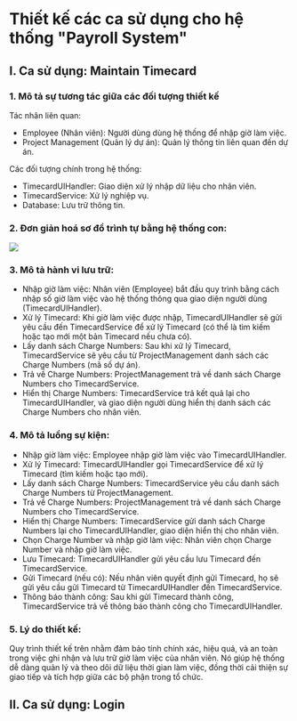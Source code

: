 # Thiết kế các ca sử dụng cho hệ thống "Payroll System"

## I. Ca sử dụng: Maintain Timecard

### 1. Mô tả sự tương tác giữa các đối tượng thiết kế
Tác nhân liên quan:
- Employee (Nhân viên): Người dùng dùng hệ thống để nhập giờ làm việc.
- Project Management (Quản lý dự án): Quản lý thông tin liên quan đến dự án.

Các đối tượng chính trong hệ thống:
- TimecardUIHandler: Giao diện xử lý nhập dữ liệu cho nhân viên.
- TimecardService: Xử lý nghiệp vụ.
- Database: Lưu trữ thông tin.

### 2. Đơn giản hoá sơ đồ trình tự bằng hệ thống con:
![](https://www.planttext.com/api/plantuml/png/f9F1IWCn48RlUOevwg4lu44AHQnGYs05hsasR2ARx99D5teK3nx49n1XYtYpu44GDeY7WE-H9_0Ld89MkxjQnHn2cCdtp_1FykgUkxcbnavKGYYpgO4TbINfb7EIOLWocL5jOIGLPzH4HtjzggE4czRi8JU5PAlaWKbFEBFxLDEOAwuj8HyLeBFT58Oj68fGpJE8PN3NaFXIGO77SqQQbxyel1T7_ZYuEN9FonHiM7-dGAIXUcHWGpLBGGLt9JT9dKR1HiSeEGZLxHGYgWNaViO4z0GrCOVXH8svoKcJwRIsDZAXke4YkDEwGgEHRypfenLd6gm8xgAkiTRP7bANUXM3mfUW_sdvuEL-iWmJGXCBkpW5-Ha3NElQQq5-MVy7ya-6Mk4VT0nZZoy4poNEcoqYXEk8T75R_9Ct0000__y30000)

### 3. Mô tả hành vi lưu trữ:
- Nhập giờ làm việc: Nhân viên (Employee) bắt đầu quy trình bằng cách nhập số giờ làm việc vào hệ thống thông qua giao diện người dùng (TimecardUIHandler).
- Xử lý Timecard: Khi giờ làm việc được nhập, TimecardUIHandler sẽ gửi yêu cầu đến TimecardService để xử lý Timecard (có thể là tìm kiếm hoặc tạo mới một bản Timecard nếu chưa có).
- Lấy danh sách Charge Numbers: Sau khi xử lý Timecard, TimecardService sẽ yêu cầu từ ProjectManagement danh sách các Charge Numbers (mã số dự án).
- Trả về Charge Numbers: ProjectManagement trả về danh sách Charge Numbers cho TimecardService.
- Hiển thị Charge Numbers: TimecardService trả kết quả lại cho TimecardUIHandler, và giao diện người dùng hiển thị danh sách các Charge Numbers cho nhân viên.

### 4. Mô tả luồng sự kiện:
- Nhập giờ làm việc: Employee nhập giờ làm việc vào TimecardUIHandler.
- Xử lý Timecard: TimecardUIHandler gọi TimecardService để xử lý Timecard (tìm kiếm hoặc tạo mới).
- Lấy danh sách Charge Numbers: TimecardService yêu cầu danh sách Charge Numbers từ ProjectManagement.
- Trả về Charge Numbers: ProjectManagement trả về danh sách Charge Numbers cho TimecardService.
- Hiển thị Charge Numbers: TimecardService gửi danh sách Charge Numbers lại cho TimecardUIHandler, giao diện hiển thị cho nhân viên.
- Chọn Charge Number và nhập giờ làm việc: Nhân viên chọn Charge Number và nhập giờ làm việc.
- Lưu Timecard: TimecardUIHandler gửi yêu cầu lưu Timecard đến TimecardService.
- Gửi Timecard (nếu có): Nếu nhân viên quyết định gửi Timecard, họ sẽ gửi yêu cầu gửi Timecard từ TimecardUIHandler đến TimecardService.
- Thông báo thành công: Sau khi gửi Timecard thành công, TimecardService trả về thông báo thành công cho TimecardUIHandler.

### 5. Lý do thiết kế: 
Quy trình thiết kế trên nhằm đảm bảo tính chính xác, hiệu quả, và an toàn trong việc ghi nhận và lưu trữ giờ làm việc của nhân viên. Nó giúp hệ thống dễ dàng quản lý và theo dõi dữ liệu thời gian làm việc, đồng thời cải thiện sự giao tiếp và tích hợp giữa các bộ phận trong tổ chức.

## II. Ca sử dụng: Login


